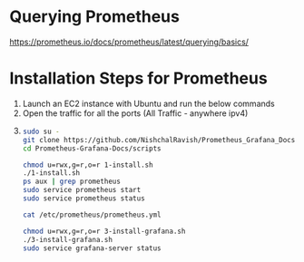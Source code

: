 # Querying Prometheus
https://prometheus.io/docs/prometheus/latest/querying/basics/

# Installation Steps for Prometheus
1. Launch an EC2 instance with Ubuntu and run the below commands
2. Open the traffic for all the ports (All Traffic - anywhere ipv4)
3. ```bash
   sudo su -
   git clone https://github.com/NishchalRavish/Prometheus_Grafana_Docs
   cd Prometheus-Grafana-Docs/scripts

   chmod u=rwx,g=r,o=r 1-install.sh
   ./1-install.sh
   ps aux | grep prometheus
   sudo service prometheus start
   sudo service prometheus status

   cat /etc/prometheus/prometheus.yml

   chmod u=rwx,g=r,o=r 3-install-grafana.sh
   ./3-install-grafana.sh
   sudo service grafana-server status

